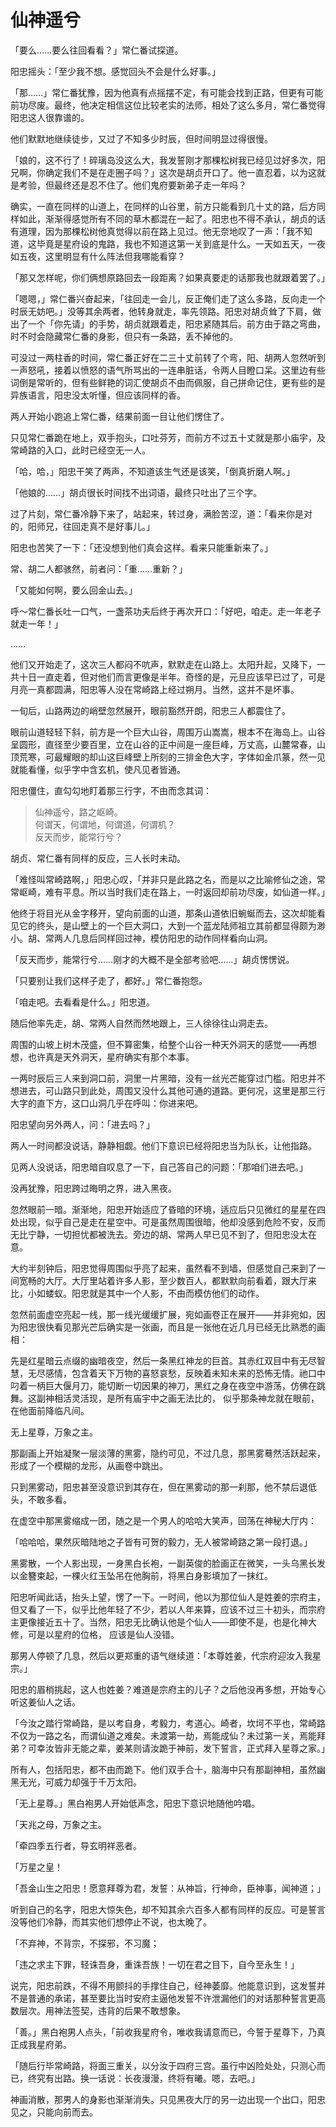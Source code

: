 
# 仙神遥兮

「要么……要么往回看看？」常仁番试探道。

阳忠摇头：「至少我不想。感觉回头不会是什么好事。」

「那……」常仁番犹豫，因为他真有点摇摆不定，有可能会找到正路，但更有可能前功尽废。最终，他决定相信这位比较老实的法师，相处了这么多月，常仁番觉得阳忠这人很靠谱的。

他们默默地继续徒步，又过了不知多少时辰，但时间明显过得很慢。

「娘的，这不行了！碎璃岛没这么大，我发誓刚才那棵松树我已经见过好多次，阳兄啊，你确定我们不是在走圈子吗？」这次是胡贞开口了。他一直忍着，以为这就是考验，但最终还是忍不住了。他们鬼府要新弟子走一年吗？

确实，一直在同样的山道上，在同样的山谷里，前方只能看到几十丈的路，后方同样如此，渐渐得感觉所有不同的草木都混在一起了。阳忠也不得不承认，胡贞的话有道理，因为那棵松树他真觉得以前在路上见过。他无奈地叹了一声：「我不知道，这毕竟是星府设的鬼路，我也不知道这第一关到底是什么。一天如五天，一夜如五夜，这里明显有什么阵法但我哪能看穿？

「那又怎样呢，你们俩想原路回去一段距离？如果真要走的话那我也就跟着罢了。」

「嗯嗯，」常仁番兴奋起来，「往回走一会儿，反正俺们走了这么多路，反向走一个时辰无妨吧。」没等其余两者，他转身就走，率先领路。阳忠对胡贞耸了下肩，做出了一个「你先请」的手势，胡贞就跟着走，阳忠紧随其后。前方由于路之弯曲，时不时会隐藏常仁番的身影，但只有一条路，丢不掉他的。

可没过一两柱香的时间，常仁番正好在二三十丈前转了个弯，阳、胡两人忽然听到一声怒吼，接着以愤怒的语气所骂出的一连串脏话，令两人目瞪口呆。这里边有些词倒是常听的，但有些鲜艳的词汇使胡贞不由而佩服，自己拼命记住，更有些的是异族语言，阳忠没太听懂，但应该同样的香。

两人开始小跑追上常仁番，结果前面一目让他们愣住了。

只见常仁番跪在地上，双手抱头，口吐芬芳，而前方不过五十丈就是那小庙宇，及常崎路的入口，此时已经空无一人。

「哈，哈，」阳忠干笑了两声，不知道该生气还是该笑，「倒真折磨人啊。」

「他娘的……」胡贞很长时间找不出词语，最终只吐出了三个字。

过了片刻，常仁番冷静下来了，站起来，转过身，满脸苦涩，道：「看来你是对的，阳师兄，往回走真不是好事儿。」

阳忠也苦笑了一下：「还没想到他们真会这样。看来只能重新来了。」

常、胡二人都骇然，前者问：「重……重新？」

「又能如何啊，要么回金山去。」

呼～常仁番长吐一口气，一盏茶功夫后终于再次开口：「好吧，咱走。走一年老子就走一年！」

……

他们又开始走了，这次三人都闷不吭声，默默走在山路上。太阳升起，又降下，一共十日一直走着，但对他们而言更像是半年。奇怪的是，元旦应该早已过了，可是月亮一真都圆满，阳忠等人没在常崎路上经过朔月。当然，这并不是坏事。

一旬后，山路两边的峭壁忽然展开，眼前豁然开朗，阳忠三人都震住了。

眼前山道轻轻下斜，前方是一个巨大山谷，周围万山嵩嵩，根本不在海岛上。山谷呈圆形，直径至少要百里，立在山谷的正中间是一座巨峰，万丈高，山麓常春，山顶荒寒，可最耀眼的却山这巨峰壁上所刻的三排金色大字，字体如金爪篆，然一见就能看懂，似乎字中含玄机，使凡见者皆通。

阳忠僵住，直勾勾地盯着那三行字，不由而念其词：

> 仙神遥兮，路之岖崎。    
> 何谓天，何谓地，何谓道，何谓机？    
> 反天而步，能常行兮？

胡贞、常仁番有同样的反应，三人长时未动。

「难怪叫常崎路啊，」阳忠心叹，「并非只是此路之名，而是以之比喻修仙之途，常常岖崎，难有平息。所以当时我们走在路上，一时返回却前功尽废，如仙道一样。」

他终于将目光从金字移开，望向前面的山道，那条山道依旧蜿蜒而去，这次却能看见它的终头，是山壁上的一个巨大洞口，大到一个蓝龙陆师祖立其前都显得颇为渺小。胡、常两人几息后同样回过神，模仿阳忠的动作同样看向山洞。

「反天而步，能常行兮……刚才的大概不是全部考验吧……」胡贞愣愣说。

「只要别让我们这样子走了，都好。」常仁番抱怨。

「咱走吧。去看看是什么。」阳忠道。

随后他率先走，胡、常两人自然而然地跟上，三人徐徐往山洞走去。

周围的山坡上树木茂盛，但不算密集，给整个山谷一种天外洞天的感觉——再想想，也许真是天外洞天，星府确实有那个本事。

一两时辰后三人来到洞口前，洞里一片黑暗，没有一丝光芒能穿过门槛。阳忠并不想进去，可山路只到此处，周围又没什么其他可通的道路。更何况，这里是那三行大字的直下方，这口山洞几乎在呼叫：你进来吧。

阳忠望向另外两人，问：「进去吗？」

两人一时间都没说话，静静相觑。他们下意识已经将阳忠当为队长，让他指路。

见两人没说话，阳忠暗自叹息了一下，自己答自己的问题：「那咱们进去吧。」

没再犹豫，阳忠跨过晦明之界，进入黑夜。

忽然眼前一暗。渐渐地，阳忠开始适应了昏暗的环境，适应后只见微红的星星在四处出现，似乎自己是走在星空中。可是虽然周围很暗，他却没感到危险不安，反而无比宁静，一切担忧都被洗去。旁边的胡、常两人早已见不到了，但阳忠没太在意。

大约半刻钟后，阳忠觉得周围似乎亮了起来，虽然看不到墙，但感觉自己来到了一间宽畅的大厅。大厅里站着许多人影，至少数百人，都默默向前看着，跟大厅来比，小如蝼蚁。阳忠就是其中一个人影，不由而模仿他们的动作。

忽然前面虚空亮起一线，那一线光缓缓扩展，宛如画卷正在展开——并非宛如，因为阳忠很快看见那光芒后确实是一张画，而且是一张他在近几月已经无比熟悉的画相：

先是红星暗云点缀的幽暗夜空，然后一条黑红神龙的巨首。其赤红双目中有无尽智慧，无尽感情，包含着天下万物的喜怒哀愁，反映着未知未来的恐怖无情。祂口中叼着一柄巨大偃月刀，能切断一切因果的神刀，黑红之身在夜空中游荡，仿佛在跳舞。这副神相活灵活现，是所有庙宇中之画无法比的， 似乎那条神龙就在眼前，在他面前降临凡间。

无上星尊，万象之主。

那副画上开始凝聚一层淡薄的黑雾，隐约可见，不过几息，那黑雾蓦然活跃起来，形成了一个模糊的龙形，从画卷中跳出。

只到黑雾动，阳忠甚至没意识到其存在，但在黑雾动的那一刹那，他不禁后退低头，不敢多看。

在虚空中那黑雾缩成一团，随之是一个男人的哈哈大笑声，回荡在神秘大厅内：

「哈哈哈，果然灰暗陆地之子皆有可贺的毅力，无人被常崎路之第一段打退。」

黑雾散，一个人影出现，一身黑白长袍，一副英俊的脸画正在微笑，一头乌黑长发以金簪束起，一棵火红玉坠吊在他胸前，将黑白身影填加了一抹红。

阳忠听闻此话，抬头上望，愣了一下。一时间，他以为那位仙人是姓姜的宗府主，但又看了一下，似乎比他年轻了不少，若以人年来算，应该不过三十初头，而宗府主更像接近五十了。当然，阳忠无比确认他是个仙人——即使不是，也是化神大修，可是以星府的位格， 应该是仙人没错。

那男人停顿了几息，然后以更郑重的语气继续道：「本尊姓姜，代宗府迎汝入我星宗。」

阳忠的眉梢挑起，这人也姓姜？难道是宗府主的儿子？之后他没再多想，开始专心听这姜仙人之话。

「今汝之踏行常崎路，是以考自身，考毅力，考道心。崎者，坎坷不平也，常崎路不仅为一路之名，而谓仙道之难矣。未渡第一劫，焉能成仙？未过第一关，焉能拜弟？可幸汝皆非无能之辈，姜某则请汝跪于神前，发下誓言，正式拜入星尊之家。」

所有人，包括阳忠，都不由而跪下。他们双手合十，脑海中只有那副神相，虽然幽黑无光，可威力却强于千万太阳。

「无上星尊。」黑白袍男人开始低声念，阳忠下意识地随他吟唱。

「天兆之母，万象之主。

「牵四季五行者，导玄明祥恶者。

「万星之皇！

「吾金山生之阳忠！愿意拜尊为君，发誓：从神旨，行神命，臣神事，闻神道；」

听到自己的名字，阳忠大惊失色，却不知其余六百多人都有同样的反应。可是誓言没等他们冷静，而其实他们想停止不说，也太晚了。

「不弃神，不背宗，不探邪，不习魔；

「违之求主下罪，轻诛吾身，重诛吾族！一切在君之目下，自今至永生！」

说完，阳忠前跌，不得不用颤抖的手撑住自己，经神萎靡。他能意识到，这发誓并不是普通的承诺，甚至要比当时安府主逼他发誓不许泄漏他们的对话那种誓言更高数层次。用神法签契，违背的后果不敢想象。

「善。」黑白袍男人点头，「前收我星府令，唯收我请意而已，今誓于星尊下，乃真正成我星府弟。

「随后行毕常崎路，将面三重关，以分汝于四府三宫。虽行中凶险处处，只测心而已，终究有出路。换一话说：长夜漫漫，终将有曦。嗯，去吧。」

神画消散，那男人的身影也渐渐消失。只见黑夜大厅的另一边出现一个出口，阳忠见之，只能向前而去。

    